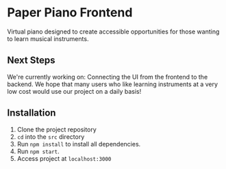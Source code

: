 # Paper Piano Frontend

Virtual piano designed to create accessible opportunities for those wanting to learn musical instruments.

## Next Steps
We're currently working on:
Connecting the UI from the frontend to the backend. We hope that many users who like learning instruments at a very low cost would use our project on a daily basis!

## Installation
1. Clone the project repository
2. `cd` into the `src` directory
3. Run `npm install` to install all dependencies.
4. Run `npm start`.
5. Access project at `localhost:3000`


